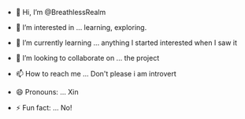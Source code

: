 - 👋 Hi, I’m @BreathlessRealm
- 👀 I’m interested in ... learning, exploring.
- 🌱 I’m currently learning ... anything I started interested when I saw it
- 💞️ I’m looking to collaborate on ... the project 

- 📫 How to reach me ... Don't please i am introvert 
- 😄 Pronouns: ... Xin
- ⚡ Fun fact: ... No!

<!---
BreathlessRealm/BreathlessRealm is a ✨ special ✨ repository because its `README.md` (this file) appears on your GitHub profile.
You can click the Preview link to take a look at your changes.
--->
